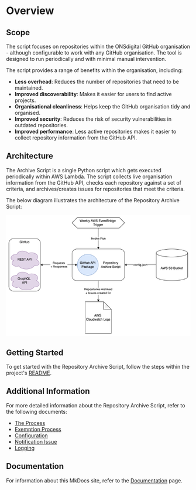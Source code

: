 # Overview

## Scope

The script focuses on repositories within the ONSdigital GitHub organisation - although configurable to work with any GitHub organisation. The tool is designed to run periodically and with minimal manual intervention.

The script provides a range of benefits within the organisation, including:

- **Less overhead**: Reduces the number of repositories that need to be maintained.
- **Improved discoverability**: Makes it easier for users to find active projects.
- **Organisational cleanliness**: Helps keep the GitHub organisation tidy and organised.
- **Improved security**: Reduces the risk of security vulnerabilities in outdated repositories.
- **Improved performance**: Less active repositories makes it easier to collect repository information from the GitHub API.

## Architecture

The Archive Script is a single Python script which gets executed periodically within AWS Lambda. The script collects live organisation information from the GitHub API, checks each repository against a set of criteria, and archives/creates issues for repositories that meet the criteria.

The below diagram illustrates the architecture of the Repository Archive Script:

![Repository Archive Script Architecture](../assets/images/architecture.drawio.png)

## Getting Started

To get started with the Repository Archive Script, follow the steps within the project's [README](https://github.com/ONS-Innovation/github-repository-archive-script/blob/main/README.md).

## Additional Information

For more detailed information about the Repository Archive Script, refer to the following documents:

- [The Process](./the_process.md)
- [Exemption Process](./exemption_process.md)
- [Configuration](./configuration.md)
- [Notification Issue](./notification_issue.md)
- [Logging](./logging.md)

## Documentation

For information about this MkDocs site, refer to the [Documentation](./documentation.md) page.
